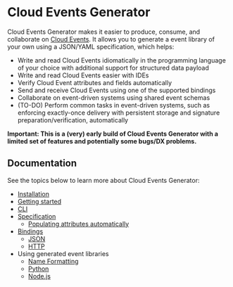 # Cloud Events Generator

Cloud Events Generator makes it easier to produce, consume, and collaborate
on [Cloud Events](https://github.com/cloudevents/spec). It allows you to
generate a event library of your own using a JSON/YAML specification, which
helps:

* Write and read Cloud Events idiomatically in the programming language of
your choice with additional support for structured data payload
* Write and read Cloud Events easier with IDEs
* Verify Cloud Event attributes and fields automatically
* Send and receive Cloud Events using one of the supported bindings
* Collaborate on event-driven systems using shared event schemas
* (TO-DO) Perform common tasks in event-driven systems, such as enforcing
exactly-once delivery with persistent storage and signature
preparation/verification, automatically

**Important: This is a (very) early build of Cloud Events Generator with a
limited set of features and potentially some bugs/DX problems.**

## Documentation

See the topics below to learn more about Cloud Events Generator:

* [Installation](/cloud-events-generator/installation)
* [Getting started](/cloud-events-generator/getting_started)
* [CLI](/cloud-events-generator/cli)
* [Specification](/cloud-events-generator/specs)
    * [Populating attributes automatically](/cloud-events-generator/auto)
* [Bindings](/cloud-events-generator/bindings)
    * [JSON](/cloud-events-generator/bindings#JSON)
    * [HTTP](/cloud-events-generator/bindings#HTTP)
* Using generated event libraries
    * [Name Formatting](/cloud-events-generator/usages/name.md)
    * [Python](/cloud-events-generator/usages/python)
    * [Node.js](/cloud-events-generator/usages/nodejs)
